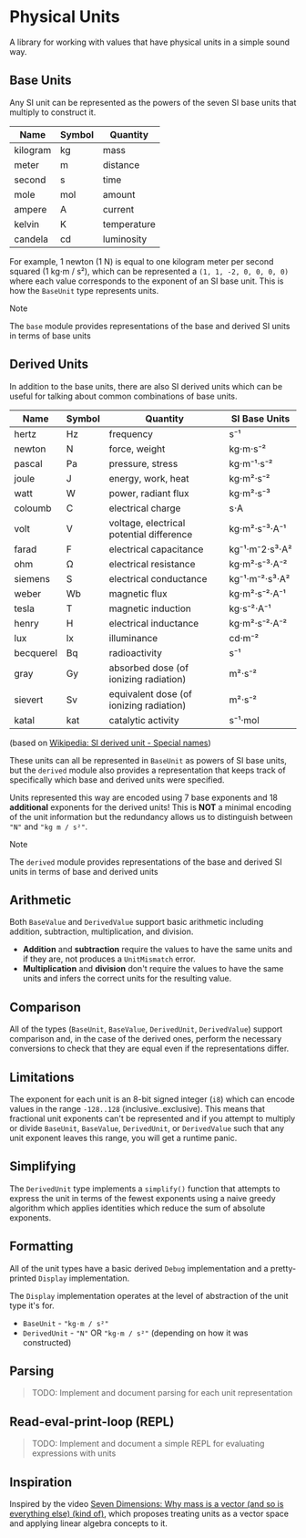 # Physical Units

A library for working with values that have physical units in a simple sound way.

## Base Units

Any SI unit can be represented as the powers of the seven SI base units that multiply to construct it.

| Name | Symbol | Quantity |
|------|--------|----------|
| kilogram | kg | mass |
| meter | m | distance |
| second | s | time |
| mole | mol | amount |
| ampere | A | current |
| kelvin | K | temperature |
| candela | cd | luminosity |

For example, 1 newton (1 N) is equal to one kilogram meter per second squared (1 kg⋅m / s²),
which can be represented a `(1, 1, -2, 0, 0, 0, 0)` where each value corresponds to the exponent
of an SI base unit. This is how the `BaseUnit` type represents units.

> [!NOTE]
> The `base` module provides representations of the base and derived SI units in terms of base units

## Derived Units

In addition to the base units, there are also SI derived units
which can be useful for talking about common combinations of base units.

| Name | Symbol | Quantity | SI Base Units |
|------|--------|----------|---------------|
| hertz | Hz | frequency | s⁻¹ |
| newton | N | force, weight | kg⋅m⋅s⁻² |
| pascal | Pa | pressure, stress | kg⋅m⁻¹⋅s⁻² |
| joule | J | energy, work, heat | kg⋅m²⋅s⁻² |
| watt | W | power, radiant flux | kg⋅m²⋅s⁻³ |
| coloumb | C | electrical charge | s⋅A |
| volt | V | voltage, electrical potential difference | kg⋅m²⋅s⁻³⋅A⁻¹ |
| farad | F | electrical capacitance | kg⁻¹⋅m⁻2⋅s³⋅A² |
| ohm | Ω | electrical resistance | kg⋅m²⋅s⁻³⋅A⁻² |
| siemens | S | electrical conductance | kg⁻¹⋅m⁻²⋅s³⋅A² |
| weber | Wb | magnetic flux | kg⋅m²⋅s⁻²⋅A⁻¹ |
| tesla | T | magnetic induction | kg⋅s⁻²⋅A⁻¹ | 
| henry | H | electrical inductance | kg⋅m²⋅s⁻²⋅A⁻² |
| lux | lx | illuminance | cd⋅m⁻² |
| becquerel | Bq | radioactivity | s⁻¹ |
| gray | Gy | absorbed dose (of ionizing radiation) | m²⋅s⁻² |
| sievert | Sv | equivalent dose (of ionizing radiation) | m²⋅s⁻² |
| katal | kat | catalytic activity | s⁻¹⋅mol | 

(based on [Wikipedia: SI derived unit - Special names](https://en.wikipedia.org/wiki/SI_derived_unit#Special_names))

These units can all be represented in `BaseUnit` as powers of SI base units,
but the `derived` module also provides a representation that keeps track
of specifically which base and derived units were specified.

Units represented this way are encoded using 7 base exponents
and 18 **additional** exponents for the derived units!
This is **NOT** a minimal encoding of the unit information but
the redundancy allows us to distinguish between `"N"` and `"kg m / s²"`.

> [!NOTE]
> The `derived` module provides representations of the base and derived SI units in terms of base and derived units

## Arithmetic

Both `BaseValue` and `DerivedValue` support basic arithmetic including addition, subtraction, multiplication, and division.

* **Addition** and **subtraction** require the values to have the same units and if they are, not produces a `UnitMismatch` error.
* **Multiplication** and **division** don't require the values to have the same units and infers the correct units for the resulting value.

## Comparison

All of the types (`BaseUnit`, `BaseValue`, `DerivedUnit`, `DerivedValue`) support comparison
and, in the case of the derived ones, perform the necessary conversions to check that they are equal
even if the representations differ.

## Limitations

The exponent for each unit is an 8-bit signed integer (`i8`) which can
encode values in the range `-128..128` (inclusive..exclusive).
This means that fractional unit exponents can't be represented and
if you attempt to multiply or divide `BaseUnit`, `BaseValue`, `DerivedUnit`, or `DerivedValue`
such that any unit exponent leaves this range, you will get a runtime panic.

## Simplifying

The `DerivedUnit` type implements a `simplify()` function that attempts to express
the unit in terms of the fewest exponents using a naive greedy algorithm
which applies identities which reduce the sum of absolute exponents.

## Formatting

All of the unit types have a basic derived `Debug` implementation
and a pretty-printed `Display` implementation.

The `Display` implementation operates at the level of abstraction of the unit type it's for.
* `BaseUnit` - `"kg⋅m / s²"`
* `DerivedUnit` - `"N"` OR `"kg⋅m / s²"` (depending on how it was constructed)

## Parsing

> TODO: Implement and document parsing for each unit representation

## Read-eval-print-loop (REPL)

> TODO: Implement and document a simple REPL for evaluating expressions with units

## Inspiration

Inspired by the video [Seven Dimensions: Why mass is a vector (and so is everything else) (kind of)](https://www.youtube.com/watch?v=bI-FS7aZJpY), which proposes treating units as a vector space and applying linear algebra concepts to it.
